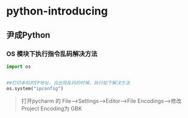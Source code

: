 # python-introducing


## 尹成Python



### OS 模块下执行指令乱码解决方法
```Python
import os


##打印本机的IP地址，当出现乱码的时候，执行如下解决方法
os.system("ipconfig")


```

> 打开pycharm 的 File-->Settings-->Editor-->File Encodings-->修改Project Encoding为 GBK


